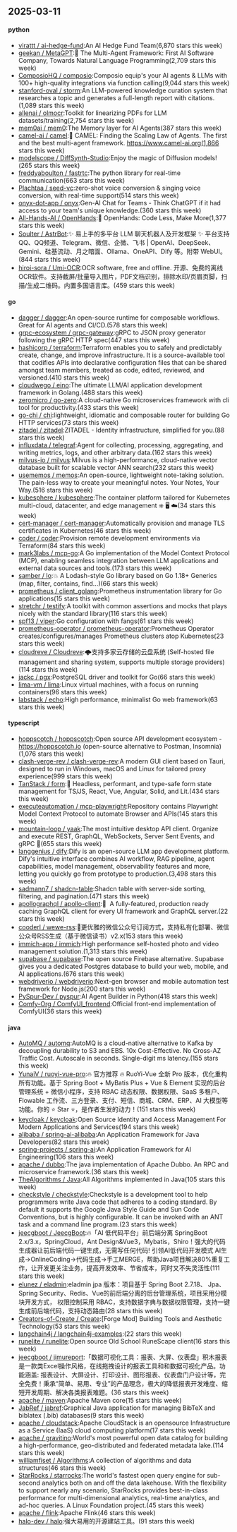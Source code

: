## 2025-03-11

#### python
* [virattt / ai-hedge-fund](https://github.com/virattt/ai-hedge-fund):An AI Hedge Fund Team(6,870 stars this week)
* [geekan / MetaGPT](https://github.com/geekan/MetaGPT):🌟 The Multi-Agent Framework: First AI Software Company, Towards Natural Language Programming(2,709 stars this week)
* [ComposioHQ / composio](https://github.com/ComposioHQ/composio):Composio equip's your AI agents & LLMs with 100+ high-quality integrations via function calling(9,044 stars this week)
* [stanford-oval / storm](https://github.com/stanford-oval/storm):An LLM-powered knowledge curation system that researches a topic and generates a full-length report with citations.(1,089 stars this week)
* [allenai / olmocr](https://github.com/allenai/olmocr):Toolkit for linearizing PDFs for LLM datasets/training(2,754 stars this week)
* [mem0ai / mem0](https://github.com/mem0ai/mem0):The Memory layer for AI Agents(387 stars this week)
* [camel-ai / camel](https://github.com/camel-ai/camel):🐫 CAMEL: Finding the Scaling Law of Agents. The first and the best multi-agent framework. https://www.camel-ai.org(1,866 stars this week)
* [modelscope / DiffSynth-Studio](https://github.com/modelscope/DiffSynth-Studio):Enjoy the magic of Diffusion models!(265 stars this week)
* [freddyaboulton / fastrtc](https://github.com/freddyaboulton/fastrtc):The python library for real-time communication(663 stars this week)
* [Plachtaa / seed-vc](https://github.com/Plachtaa/seed-vc):zero-shot voice conversion & singing voice conversion, with real-time support(514 stars this week)
* [onyx-dot-app / onyx](https://github.com/onyx-dot-app/onyx):Gen-AI Chat for Teams - Think ChatGPT if it had access to your team's unique knowledge.(360 stars this week)
* [All-Hands-AI / OpenHands](https://github.com/All-Hands-AI/OpenHands):🙌 OpenHands: Code Less, Make More(1,377 stars this week)
* [Soulter / AstrBot](https://github.com/Soulter/AstrBot):✨ 易上手的多平台 LLM 聊天机器人及开发框架 ✨ 平台支持 QQ、QQ频道、Telegram、微信、企微、飞书 | OpenAI、DeepSeek、Gemini、硅基流动、月之暗面、Ollama、OneAPI、Dify 等。附带 WebUI。(844 stars this week)
* [hiroi-sora / Umi-OCR](https://github.com/hiroi-sora/Umi-OCR):OCR software, free and offline. 开源、免费的离线OCR软件。支持截屏/批量导入图片，PDF文档识别，排除水印/页眉页脚，扫描/生成二维码。内置多国语言库。(459 stars this week)

#### go
* [dagger / dagger](https://github.com/dagger/dagger):An open-source runtime for composable workflows. Great for AI agents and CI/CD.(578 stars this week)
* [grpc-ecosystem / grpc-gateway](https://github.com/grpc-ecosystem/grpc-gateway):gRPC to JSON proxy generator following the gRPC HTTP spec(447 stars this week)
* [hashicorp / terraform](https://github.com/hashicorp/terraform):Terraform enables you to safely and predictably create, change, and improve infrastructure. It is a source-available tool that codifies APIs into declarative configuration files that can be shared amongst team members, treated as code, edited, reviewed, and versioned.(410 stars this week)
* [cloudwego / eino](https://github.com/cloudwego/eino):The ultimate LLM/AI application development framework in Golang.(488 stars this week)
* [zeromicro / go-zero](https://github.com/zeromicro/go-zero):A cloud-native Go microservices framework with cli tool for productivity.(433 stars this week)
* [go-chi / chi](https://github.com/go-chi/chi):lightweight, idiomatic and composable router for building Go HTTP services(73 stars this week)
* [zitadel / zitadel](https://github.com/zitadel/zitadel):ZITADEL - Identity infrastructure, simplified for you.(88 stars this week)
* [influxdata / telegraf](https://github.com/influxdata/telegraf):Agent for collecting, processing, aggregating, and writing metrics, logs, and other arbitrary data.(162 stars this week)
* [milvus-io / milvus](https://github.com/milvus-io/milvus):Milvus is a high-performance, cloud-native vector database built for scalable vector ANN search(232 stars this week)
* [usememos / memos](https://github.com/usememos/memos):An open-source, lightweight note-taking solution. The pain-less way to create your meaningful notes. Your Notes, Your Way.(516 stars this week)
* [kubesphere / kubesphere](https://github.com/kubesphere/kubesphere):The container platform tailored for Kubernetes multi-cloud, datacenter, and edge management ⎈ 🖥 ☁️(34 stars this week)
* [cert-manager / cert-manager](https://github.com/cert-manager/cert-manager):Automatically provision and manage TLS certificates in Kubernetes(46 stars this week)
* [coder / coder](https://github.com/coder/coder):Provision remote development environments via Terraform(84 stars this week)
* [mark3labs / mcp-go](https://github.com/mark3labs/mcp-go):A Go implementation of the Model Context Protocol (MCP), enabling seamless integration between LLM applications and external data sources and tools.(173 stars this week)
* [samber / lo](https://github.com/samber/lo):💥 A Lodash-style Go library based on Go 1.18+ Generics (map, filter, contains, find...)(66 stars this week)
* [prometheus / client_golang](https://github.com/prometheus/client_golang):Prometheus instrumentation library for Go applications(15 stars this week)
* [stretchr / testify](https://github.com/stretchr/testify):A toolkit with common assertions and mocks that plays nicely with the standard library(116 stars this week)
* [spf13 / viper](https://github.com/spf13/viper):Go configuration with fangs(61 stars this week)
* [prometheus-operator / prometheus-operator](https://github.com/prometheus-operator/prometheus-operator):Prometheus Operator creates/configures/manages Prometheus clusters atop Kubernetes(23 stars this week)
* [cloudreve / Cloudreve](https://github.com/cloudreve/Cloudreve):🌩支持多家云存储的云盘系统 (Self-hosted file management and sharing system, supports multiple storage providers)(114 stars this week)
* [jackc / pgx](https://github.com/jackc/pgx):PostgreSQL driver and toolkit for Go(66 stars this week)
* [lima-vm / lima](https://github.com/lima-vm/lima):Linux virtual machines, with a focus on running containers(96 stars this week)
* [labstack / echo](https://github.com/labstack/echo):High performance, minimalist Go web framework(63 stars this week)

#### typescript
* [hoppscotch / hoppscotch](https://github.com/hoppscotch/hoppscotch):Open source API development ecosystem - https://hoppscotch.io (open-source alternative to Postman, Insomnia)(1,076 stars this week)
* [clash-verge-rev / clash-verge-rev](https://github.com/clash-verge-rev/clash-verge-rev):A modern GUI client based on Tauri, designed to run in Windows, macOS and Linux for tailored proxy experience(999 stars this week)
* [TanStack / form](https://github.com/TanStack/form):🤖 Headless, performant, and type-safe form state management for TS/JS, React, Vue, Angular, Solid, and Lit.(434 stars this week)
* [executeautomation / mcp-playwright](https://github.com/executeautomation/mcp-playwright):Repository contains Playwright Model Context Protocol to automate Browser and APIs(145 stars this week)
* [mountain-loop / yaak](https://github.com/mountain-loop/yaak):The most intuitive desktop API client. Organize and execute REST, GraphQL, WebSockets, Server Sent Events, and gRPC 🦬(655 stars this week)
* [langgenius / dify](https://github.com/langgenius/dify):Dify is an open-source LLM app development platform. Dify's intuitive interface combines AI workflow, RAG pipeline, agent capabilities, model management, observability features and more, letting you quickly go from prototype to production.(3,498 stars this week)
* [sadmann7 / shadcn-table](https://github.com/sadmann7/shadcn-table):Shadcn table with server-side sorting, filtering, and pagination.(471 stars this week)
* [apollographql / apollo-client](https://github.com/apollographql/apollo-client):🚀  A fully-featured, production ready caching GraphQL client for every UI framework and GraphQL server.(22 stars this week)
* [cooderl / wewe-rss](https://github.com/cooderl/wewe-rss):🤗更优雅的微信公众号订阅方式，支持私有化部署、微信公众号RSS生成（基于微信读书）v2.x(153 stars this week)
* [immich-app / immich](https://github.com/immich-app/immich):High performance self-hosted photo and video management solution.(1,313 stars this week)
* [supabase / supabase](https://github.com/supabase/supabase):The open source Firebase alternative. Supabase gives you a dedicated Postgres database to build your web, mobile, and AI applications.(676 stars this week)
* [webdriverio / webdriverio](https://github.com/webdriverio/webdriverio):Next-gen browser and mobile automation test framework for Node.js(200 stars this week)
* [PySpur-Dev / pyspur](https://github.com/PySpur-Dev/pyspur):AI Agent Builder in Python(418 stars this week)
* [Comfy-Org / ComfyUI_frontend](https://github.com/Comfy-Org/ComfyUI_frontend):Official front-end implementation of ComfyUI(36 stars this week)

#### java
* [AutoMQ / automq](https://github.com/AutoMQ/automq):AutoMQ is a cloud-native alternative to Kafka by decoupling durability to S3 and EBS. 10x Cost-Effective. No Cross-AZ Traffic Cost. Autoscale in seconds. Single-digit ms latency.(155 stars this week)
* [YunaiV / ruoyi-vue-pro](https://github.com/YunaiV/ruoyi-vue-pro):🔥 官方推荐 🔥 RuoYi-Vue 全新 Pro 版本，优化重构所有功能。基于 Spring Boot + MyBatis Plus + Vue & Element 实现的后台管理系统 + 微信小程序，支持 RBAC 动态权限、数据权限、SaaS 多租户、Flowable 工作流、三方登录、支付、短信、商城、CRM、ERP、AI 大模型等功能。你的 ⭐️ Star ⭐️，是作者生发的动力！(151 stars this week)
* [keycloak / keycloak](https://github.com/keycloak/keycloak):Open Source Identity and Access Management For Modern Applications and Services(194 stars this week)
* [alibaba / spring-ai-alibaba](https://github.com/alibaba/spring-ai-alibaba):An Application Framework for Java Developers(82 stars this week)
* [spring-projects / spring-ai](https://github.com/spring-projects/spring-ai):An Application Framework for AI Engineering(106 stars this week)
* [apache / dubbo](https://github.com/apache/dubbo):The java implementation of Apache Dubbo. An RPC and microservice framework.(36 stars this week)
* [TheAlgorithms / Java](https://github.com/TheAlgorithms/Java):All Algorithms implemented in Java(105 stars this week)
* [checkstyle / checkstyle](https://github.com/checkstyle/checkstyle):Checkstyle is a development tool to help programmers write Java code that adheres to a coding standard. By default it supports the Google Java Style Guide and Sun Code Conventions, but is highly configurable. It can be invoked with an ANT task and a command line program.(23 stars this week)
* [jeecgboot / JeecgBoot](https://github.com/jeecgboot/JeecgBoot):🔥「AI 低代码平台」前后端分离 SpringBoot 2.x/3.x，SpringCloud，Ant Design&Vue3，Mybatis，Shiro！强大的代码生成器让前后端代码一键生成，无需写任何代码! 引领AI低代码开发模式 AI生成->OnlineCoding->代码生成->手工MERGE，帮助Java项目解决80%重复工作，让开发更关注业务，提高开发效率、节省成本，同时又不失灵活性(111 stars this week)
* [elunez / eladmin](https://github.com/elunez/eladmin):eladmin jpa 版本：项目基于 Spring Boot 2.7.18、 Jpa、 Spring Security、Redis、Vue的前后端分离的后台管理系统，项目采用分模块开发方式， 权限控制采用 RBAC，支持数据字典与数据权限管理，支持一键生成前后端代码，支持动态路由(28 stars this week)
* [Creators-of-Create / Create](https://github.com/Creators-of-Create/Create):[Forge Mod] Building Tools and Aesthetic Technology(53 stars this week)
* [langchain4j / langchain4j-examples](https://github.com/langchain4j/langchain4j-examples):(22 stars this week)
* [runelite / runelite](https://github.com/runelite/runelite):Open source Old School RuneScape client(16 stars this week)
* [jeecgboot / jimureport](https://github.com/jeecgboot/jimureport):「数据可视化工具：报表、大屏、仪表盘」积木报表是一款类Excel操作风格，在线拖拽设计的报表工具和和数据可视化产品。功能涵盖: 报表设计、大屏设计、打印设计、图形报表、仪表盘门户设计等，完全免费！秉承“简单、易用、专业”的产品理念，极大的降低报表开发难度、缩短开发周期、解决各类报表难题。(36 stars this week)
* [apache / maven](https://github.com/apache/maven):Apache Maven core(15 stars this week)
* [JabRef / jabref](https://github.com/JabRef/jabref):Graphical Java application for managing BibTeX and biblatex (.bib) databases(9 stars this week)
* [apache / cloudstack](https://github.com/apache/cloudstack):Apache CloudStack is an opensource Infrastructure as a Service (IaaS) cloud computing platform(17 stars this week)
* [apache / gravitino](https://github.com/apache/gravitino):World's most powerful open data catalog for building a high-performance, geo-distributed and federated metadata lake.(114 stars this week)
* [williamfiset / Algorithms](https://github.com/williamfiset/Algorithms):A collection of algorithms and data structures(46 stars this week)
* [StarRocks / starrocks](https://github.com/StarRocks/starrocks):The world's fastest open query engine for sub-second analytics both on and off the data lakehouse. With the flexibility to support nearly any scenario, StarRocks provides best-in-class performance for multi-dimensional analytics, real-time analytics, and ad-hoc queries. A Linux Foundation project.(45 stars this week)
* [apache / flink](https://github.com/apache/flink):Apache Flink(46 stars this week)
* [halo-dev / halo](https://github.com/halo-dev/halo):强大易用的开源建站工具。(91 stars this week)
